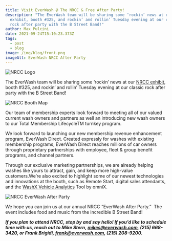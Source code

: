 ```yaml
---
title: Visit EverWash @ The NRCC & Free After Party!
description: "The EverWash team will be sharing some ‘rockin’ news at our NRCC
  exhibit, booth #325, and rockin’ and rollin’ Tuesday evening at our classic
  rock after party with the B Street Band!"
author: Max Pulcini
date: 2021-09-24T15:10:23.373Z
tags:
  - post
  - blog
image: /img/blog/front.png
imageAlt: EverWash NRCC After Party
---
```

![NRCC Logo](/img/blog/ewnewsletter0921_story1a_nrcc.png "NRCC Logo")

The EverWash team will be sharing some ‘rockin’ news at our [NRCC exhibit](http://nrccshow.com/), booth #325, and rockin’ and rollin’ Tuesday evening at our classic rock after party with the B Street Band!

![NRCC Booth Map](/img/blog/ewnewsletter0921_story1b_nrcc.png "NRCC Booth Map")

Our team of membership experts look forward to meeting all of our valued current wash owners and partners as well an introducing new wash owners to our Total Membership LifecycleTM turnkey program.   

We look forward to launching our new membership revenue enhancement program, EverWash Direct. Created expressly for washes with existing membership programs, EverWash Direct reaches millions of car owners through proprietary partnerships with employee, fleet & group benefit programs, and channel partners. 

Through our exclusive marketing partnerships, we are already helping washes like yours to attract, gain, and keep more high-value customers.We’re also excited to highlight some of our newest technologies and innovations at the booth, such as Remote Start, digital sales attendants, and the [WashX Vehicle Analytics](http://newsroom.morewashprofits.com/everwash-launched-vehicle-analytics-tool-to-drive-members-revenue/) Tool by omniX.

![NRCC EverWash After Party](/img/blog/image-8-.png "NRCC EverWash After Party")

We hope you can join us at our annual NRCC “EverWash After Party.”  The event includes food and music from the incredible B Street Band!  

***If you plan to attend NRCC, stop by and say hello! If you’d like to schedule time with us, reach out to Mike Stern, [mikes@everwash.com](<>), (215) 668-3420, or Frank Brigidi, [frank@everwash.com](<>), (215) 208-9200.***